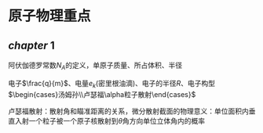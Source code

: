 # 原子物理重点

## $chapter \ 1$

阿伏伽德罗常数$N_A$的定义，单原子质量、所占体积、半径

电子$\frac{q}{m}$、电量$e_k$(密里根油滴)、电子的半径$R$、电子构型$\begin{cases}汤姆孙\\卢瑟福\alpha粒子散射\end{cases}$

卢瑟福散射：散射角和瞄准距离的关系，微分散射截面的物理意义：单位面积内垂直入射一个粒子被一个原子核散射到$\theta$角方向单位立体角内的概率

